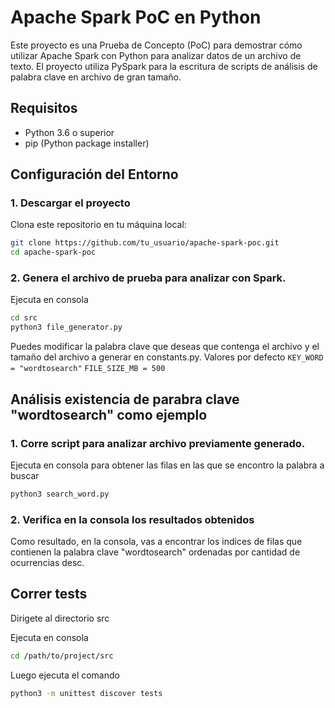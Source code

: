 # Apache Spark PoC en Python

Este proyecto es una Prueba de Concepto (PoC) para demostrar cómo utilizar Apache Spark con Python para analizar datos de un archivo de texto. El proyecto utiliza PySpark para la escritura de scripts de análisis de palabra clave en archivo de gran tamaño.

## Requisitos

- Python 3.6 o superior
- pip (Python package installer)

## Configuración del Entorno

### 1. Descargar el proyecto

Clona este repositorio en tu máquina local:

```bash
git clone https://github.com/tu_usuario/apache-spark-poc.git
cd apache-spark-poc
```

### 2. Genera el archivo de prueba para analizar con Spark.
Ejecuta en consola
```bash 
cd src
python3 file_generator.py
```
Puedes modificar la palabra clave que deseas que contenga el archivo y el tamaño del archivo a generar en constants.py.
Valores por defecto 
``KEY_WORD = "wordtosearch"``
``FILE_SIZE_MB = 500``

## Análisis existencia de parabra clave "wordtosearch" como ejemplo

### 1. Corre script para analizar archivo previamente generado.
Ejecuta en consola para obtener las filas en las que se encontro la palabra a buscar
```bash 
python3 search_word.py
```
### 2. Verifica en la consola los resultados obtenidos
Como resultado, en la consola, vas a encontrar los indices de filas que contienen la palabra clave "wordtosearch" ordenadas por cantidad de ocurrencias desc.

## Correr tests
Dirigete al directorio src

Ejecuta en consola
```bash 
cd /path/to/project/src
```

Luego ejecuta el comando
```bash 
python3 -m unittest discover tests
```

